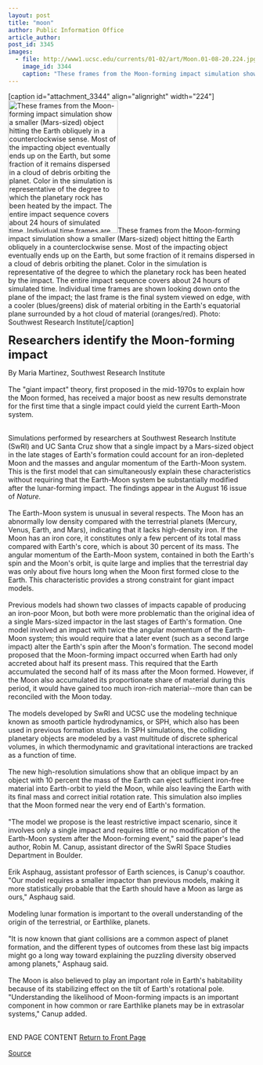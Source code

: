 ```yaml
---
layout: post
title: "moon"
author: Public Information Office
article_author: 
post_id: 3345
images:
  - file: http://www1.ucsc.edu/currents/01-02/art/Moon.01-08-20.224.jpg
    image_id: 3344
    caption: "These frames from the Moon-forming impact simulation show a smaller (Mars-sized) object hitting the Earth obliquely in a counterclockwise sense. Most of the impacting object eventually ends up on the Earth, but some fraction of it remains dispersed in a cloud of debris orbiting the planet. Color in the simulation is representative of the degree to which the planetary rock has been heated by the impact. The entire impact sequence covers about 24 hours of simulated time. Individual time frames are shown looking down onto the plane of the impact; the last frame is the final system viewed on edge, with a cooler (blues/greens) disk of material orbiting in the Earth's equatorial plane surrounded by a hot cloud of material (oranges/red). Photo: Southwest Research Institute"
---
```


[caption id="attachment_3344" align="alignright" width="224"]<a href="http://dev-ucsc-news.pantheonsite.io/wp-content/uploads/2001/08/Moon.01-08-20.224.jpg"><img class="size-full wp-image-3344" src="http://dev-ucsc-news.pantheonsite.io/wp-content/uploads/2001/08/Moon.01-08-20.224.jpg" alt="These frames from the Moon-forming impact simulation show a smaller (Mars-sized) object hitting the Earth obliquely in a counterclockwise sense. Most of the impacting object eventually ends up on the Earth, but some fraction of it remains dispersed in a cloud of debris orbiting the planet. Color in the simulation is representative of the degree to which the planetary rock has been heated by the impact. The entire impact sequence covers about 24 hours of simulated time. Individual time frames are shown looking down onto the plane of the impact; the last frame is the final system viewed on edge, with a cooler (blues/greens) disk of material orbiting in the Earth's equatorial plane surrounded by a hot cloud of material (oranges/red). Photo: Southwest Research Institute" width="224" height="270" /></a>These frames from the Moon-forming impact simulation show a smaller (Mars-sized) object hitting the Earth obliquely in a counterclockwise sense. Most of the impacting object eventually ends up on the Earth, but some fraction of it remains dispersed in a cloud of debris orbiting the planet. Color in the simulation is representative of the degree to which the planetary rock has been heated by the impact. The entire impact sequence covers about 24 hours of simulated time. Individual time frames are shown looking down onto the plane of the impact; the last frame is the final system viewed on edge, with a cooler (blues/greens) disk of material orbiting in the Earth's equatorial plane surrounded by a hot cloud of material (oranges/red). Photo: Southwest Research Institute[/caption]
<p>
  <font size="5"><b>Researchers identify the Moon-forming impact</b></font>
</p>
<p>
  By Maria Martinez, Southwest Research Institute<br>
  <br>
  The "giant impact" theory, first proposed in the mid-1970s to explain how the Moon formed, has received a major boost as new results demonstrate for the first time that a single impact could yield the current Earth-Moon system.<br>
  <br>
</p>Simulations performed by researchers at Southwest Research Institute (SwRI) and UC Santa Cruz show that a single impact by a Mars-sized object in the late stages of Earth's formation could account for an iron-depleted Moon and the masses and angular momentum of the Earth-Moon system. This is the first model that can simultaneously explain these characteristics without requiring that the Earth-Moon system be substantially modified after the lunar-forming impact. The findings appear in the August 16 issue of <i>Nature.<br>
<br></i>The Earth-Moon system is unusual in several respects. The Moon has an abnormally low density compared with the terrestrial planets (Mercury, Venus, Earth, and Mars), indicating that it lacks high-density iron. If the Moon has an iron core, it constitutes only a few percent of its total mass compared with Earth's core, which is about 30 percent of its mass. The angular momentum of the Earth-Moon system, contained in both the Earth's spin and the Moon's orbit, is quite large and implies that the terrestrial day was only about five hours long when the Moon first formed close to the Earth. This characteristic provides a strong constraint for giant impact models.<br>
<br>
Previous models had shown two classes of impacts capable of producing an iron-poor Moon, but both were more problematic than the original idea of a single Mars-sized impactor in the last stages of Earth's formation. One model involved an impact with twice the angular momentum of the Earth-Moon system; this would require that a later event (such as a second large impact) alter the Earth's spin after the Moon's formation. The second model proposed that the Moon-forming impact occurred when Earth had only accreted about half its present mass. This required that the Earth accumulated the second half of its mass after the Moon formed. However, if the Moon also accumulated its proportionate share of material during this period, it would have gained too much iron-rich material--more than can be reconciled with the Moon today.<br>
<br>
The models developed by SwRI and UCSC use the modeling technique known as smooth particle hydrodynamics, or SPH, which also has been used in previous formation studies. In SPH simulations, the colliding planetary objects are modeled by a vast multitude of discrete spherical volumes, in which thermodynamic and gravitational interactions are tracked as a function of time.<br>
<br>
The new high-resolution simulations show that an oblique impact by an object with 10 percent the mass of the Earth can eject sufficient iron-free material into Earth-orbit to yield the Moon, while also leaving the Earth with its final mass and correct initial rotation rate. This simulation also implies that the Moon formed near the very end of Earth's formation.<br>
<br>
"The model we propose is the least restrictive impact scenario, since it involves only a single impact and requires little or no modification of the Earth-Moon system after the Moon-forming event," said the paper's lead author, Robin M. Canup, assistant director of the SwRI Space Studies Department in Boulder.<br>
<br>
Erik Asphaug, assistant professor of Earth sciences, is Canup's coauthor. "Our model requires a smaller impactor than previous models, making it more statistically probable that the Earth should have a Moon as large as ours," Asphaug said.<br>
<br>
Modeling lunar formation is important to the overall understanding of the origin of the terrestrial, or Earthlike, planets.<br>
<br>
"It is now known that giant collisions are a common aspect of planet formation, and the different types of outcomes from these last big impacts might go a long way toward explaining the puzzling diversity observed among planets," Asphaug said.<br>
<br>
The Moon is also believed to play an important role in Earth's habitability because of its stabilizing effect on the tilt of Earth's rotational pole. "Understanding the likelihood of Moon-forming impacts is an important component in how common or rare Earthlike planets may be in extrasolar systems," Canup added.
<p>
  <br>
  END PAGE CONTENT <a href="../../index.html">Return to Front Page</a> <img align="bottom" alt=" " border="0" height="1" src="../../images/trans.gif" width="385">
</p>
<p><a href="http://www1.ucsc.edu/currents/01-02/08-20/moon.html" title="Permalink to moon">Source</a></p>
